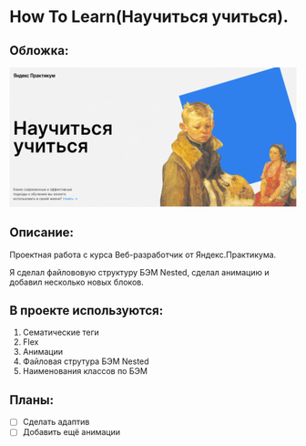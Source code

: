 # How To Learn(Научиться учиться).

## Обложка:

![Обложка](./images/main-cover.png)

## Описание:

Проектная работа с курса Веб-разработчик от Яндекс.Практикума.

Я сделал файлововую структуру БЭМ Nested, сделал анимацию и добавил несколько новых блоков.

## В проекте используются:

1. Сематические теги
2. Flex
3. Анимации
4. Файловая струтура БЭМ Nested
5. Наименования классов по БЭМ

## Планы:

- [ ] Сделать адаптив
- [ ] Добавить ещё анимации
